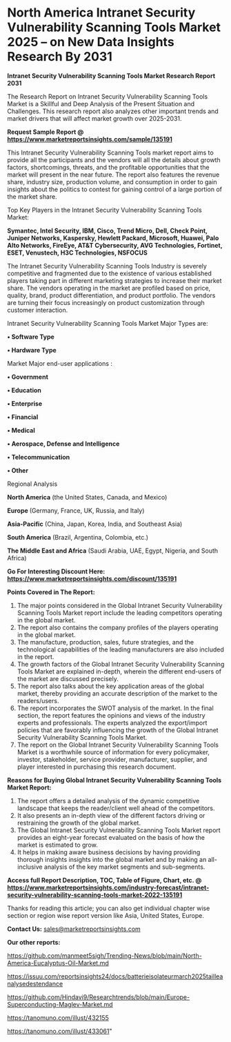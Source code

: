 # North America Intranet Security Vulnerability Scanning Tools Market 2025 – on New Data Insights Research By 2031

<strong>Intranet Security Vulnerability Scanning Tools Market Research Report 2031</strong>

The Research Report on Intranet Security Vulnerability Scanning Tools Market is a Skillful and Deep Analysis of the Present Situation and Challenges. This research report also analyzes other important trends and market drivers that will affect market growth over 2025-2031.

<strong>Request Sample Report @ <a href=https://www.marketreportsinsights.com/sample/135191>https://www.marketreportsinsights.com/sample/135191</a></strong>

This Intranet Security Vulnerability Scanning Tools market report aims to provide all the participants and the vendors will all the details about growth factors, shortcomings, threats, and the profitable opportunities that the market will present in the near future. The report also features the revenue share, industry size, production volume, and consumption in order to gain insights about the politics to contest for gaining control of a large portion of the market share.

Top Key Players in the Intranet Security Vulnerability Scanning Tools Market:

<strong>Symantec, Intel Security, IBM, Cisco, Trend Micro, Dell, Check Point, Juniper Networks, Kaspersky, Hewlett Packard, Microsoft, Huawei, Palo Alto Networks, FireEye, AT&T Cybersecurity, AVG Technologies, Fortinet, ESET, Venustech, H3C Technologies, NSFOCUS</strong>

The Intranet Security Vulnerability Scanning Tools Industry is severely competitive and fragmented due to the existence of various established players taking part in different marketing strategies to increase their market share. The vendors operating in the market are profiled based on price, quality, brand, product differentiation, and product portfolio. The vendors are turning their focus increasingly on product customization through customer interaction.

Intranet Security Vulnerability Scanning Tools Market Major Types are:

<strong>• Software Type

• Hardware Type</strong>

Market Major end-user applications :

<strong>• Government

• Education

• Enterprise

• Financial

• Medical

• Aerospace, Defense and Intelligence

• Telecommunication

• Other</strong>

Regional Analysis

</u><strong><b>North America</b></strong> (the United States, Canada, and Mexico)

<strong><b>Europe </b></strong>(Germany, France, UK, Russia, and Italy)

<strong><b>Asia-Pacific</b></strong> (China, Japan, Korea, India, and Southeast Asia)

<strong><b>South America</b></strong> (Brazil, Argentina, Colombia, etc.)

<strong><b>The Middle East and Africa</b></strong> (Saudi Arabia, UAE, Egypt, Nigeria, and South Africa)

<strong>Go For Interesting Discount Here: <a href=https://www.marketreportsinsights.com/discount/135191>https://www.marketreportsinsights.com/discount/135191</a></strong>

<strong>Points Covered in The Report:</strong>
<ol>
  <li>The major points considered in the Global Intranet Security Vulnerability Scanning Tools Market report include the leading competitors operating in the global market.</li>
  <li>The report also contains the company profiles of the players operating in the global market.</li>
  <li>The manufacture, production, sales, future strategies, and the technological capabilities of the leading manufacturers are also included in the report.</li>
  <li>The growth factors of the Global Intranet Security Vulnerability Scanning Tools Market are explained in-depth, wherein the different end-users of the market are discussed precisely.</li>
  <li>The report also talks about the key application areas of the global market, thereby providing an accurate description of the market to the readers/users.</li>
  <li>The report incorporates the SWOT analysis of the market. In the final section, the report features the opinions and views of the industry experts and professionals. The experts analyzed the export/import policies that are favorably influencing the growth of the Global Intranet Security Vulnerability Scanning Tools Market.</li>
  <li>The report on the Global Intranet Security Vulnerability Scanning Tools Market is a worthwhile source of information for every policymaker, investor, stakeholder, service provider, manufacturer, supplier, and player interested in purchasing this research document.</li>
</ol>
<strong>Reasons for Buying Global Intranet Security Vulnerability Scanning Tools Market Report:</strong>

<ol>
  <li>The report offers a detailed analysis of the dynamic competitive landscape that keeps the reader/client well ahead of the competitors.</li>
  <li>It also presents an in-depth view of the different factors driving or restraining the growth of the global market.</li>
  <li>The Global Intranet Security Vulnerability Scanning Tools Market report provides an eight-year forecast evaluated on the basis of how the market is estimated to grow.</li>
  <li>It helps in making aware business decisions by having providing thorough insights insights into the global market and by making an all-inclusive analysis of the key market segments and sub-segments.</li>
</ol>
<strong>Access full Report Description, TOC, Table of Figure, Chart, etc. @ <a href=https://www.marketreportsinsights.com/industry-forecast/intranet-security-vulnerability-scanning-tools-market-2022-135191>https://www.marketreportsinsights.com/industry-forecast/intranet-security-vulnerability-scanning-tools-market-2022-135191</a></strong>


Thanks for reading this article; you can also get individual chapter wise section or region wise report version like Asia, United States, Europe.

<strong>Contact Us:</strong>
sales@marketreportsinsights.com

<strong>Our other reports:</strong>

<a href=https://github.com/manmeet5sigh/Trending-News/blob/main/North-America-Eucalyptus-Oil-Market.md>https://github.com/manmeet5sigh/Trending-News/blob/main/North-America-Eucalyptus-Oil-Market.md</a>

<a href=https://issuu.com/reportsinsights24/docs/batterieisolateurmarch2025tailleanalysedestendance>https://issuu.com/reportsinsights24/docs/batterieisolateurmarch2025tailleanalysedestendance</a>

<a href=https://github.com/Hindavi9/Researchtrends/blob/main/Europe-Superconducting-Maglev-Market.md>https://github.com/Hindavi9/Researchtrends/blob/main/Europe-Superconducting-Maglev-Market.md</a>

<a href=https://tanomuno.com/illust/432155>https://tanomuno.com/illust/432155</a>

<a href=https://tanomuno.com/illust/433061>https://tanomuno.com/illust/433061</a>"
